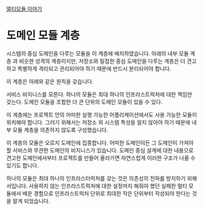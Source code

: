 [멀티모듈 이야기](https://techblog.woowahan.com/2637/)

# 도메인 모듈 계층
시스템의 중심 도메인을 다루는 모듈을 이 계층에 배치하였습니다. 아래의 내부 모듈 계층 과 비슷한 성격의 계층이지만, 저장소와 밀접한 중심 도메인을 다루는 계층은 더 견고하고 특별하게 격리되고 관리되어야 하기 때문에 반드시 분리되어야 합니다.

이 계층은 아래와 같은 원칙을 갖습니다.

서비스 비지니스를 모른다.
하나의 모듈은 최대 하나의 인프라스트럭처에 대한 책임만 갖는다.
도메인 모듈을 조합한 더 큰 단위의 도메인 모듈이 있을 수 있다.

이 계층에는 프로젝트 안의 어떠한 실행 가능한 어플리케이션에서도 사용 가능한 모듈이 위치해야 합니다. 그러기 위해서는 저장소 외 시스템 특성을 알지 않아야 하기 때문에 내부 모듈 계층을 의존하지 않도록 구성했습니다.


이 계층의 모듈은 오로지 도메인에 집중합니다. 어떠한 도메인이든 그 도메인이 가져야할 서비스와 무관한 도메인의 비지니스가 있습니다. 도메인 중심 설계에 대한 내용으로 견고한 도메인에서부터 프로젝트를 만들어 올라가면 자연스럽게 이러한 구조가 나올 수 있기도 합니다.

하나의 모듈은 최대 하나의 인프라스터럭처를 갖는 것은 의존성의 전파를 방지하기 위해서입니다. 사용하지 않는 인프라스트럭처에 대한 설정까지 해줘야 했던 실패한 멀티 모듈에서 배운 경험으로 인프라스트럭처 단위로 최대한 작은 단위부터 작성되야 한다는 것을 알게 되었습니다.

